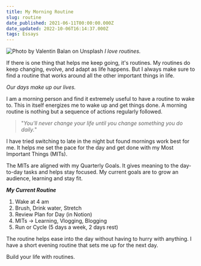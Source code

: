 ```yaml
---
title: My Morning Routine
slug: routine
date_published: 2021-06-11T00:00:00.000Z
date_updated: 2022-10-06T16:14:37.000Z
tags: Essays
---
```


![Photo by Valentin Balan on Unsplash](__GHOST_URL__/content/images/morning_routine.jpg)
*I love routines.*

If there is one thing that helps me keep going, it's routines. My routines do keep changing, evolve, and adapt as life happens. But I always make sure to find a routine that works around all the other important things in life.

*Our days make up our lives.*

I am a morning person and find it extremely useful to have a routine to wake to. This in itself energizes me to wake up and get things done. A morning routine is nothing but a sequence of actions regularly followed.

> "*You'll never change your life until you change something you do daily.*"

I have tried switching to late in the night but found mornings work best for me. It helps me set the pace for the day and get done with my Most Important Things (MITs).

The MITs are aligned with my Quarterly Goals. It gives meaning to the day-to-day tasks and helps stay focused. My current goals are to grow an audience, learning and stay fit.

***My Current Routine***

1. Wake at 4 am
2. Brush, Drink water, Stretch
3. Review Plan for Day (in Notion)
4. MITs → Learning, Vlogging, Blogging
5. Run or Cycle (5 days a week, 2 days rest)

The routine helps ease into the day without having to hurry with anything. I have a short evening routine that sets me up for the next day.

Build your life with routines.
